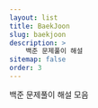 ```yaml
---
layout: list
title: BaekJoon
slug: baekjoon
description: > 
    백준 문제풀이 해설
sitemap: false
order: 3
---
```


백준 문제풀이 해설 모음